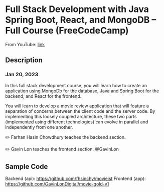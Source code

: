 # Full Stack Development with Java Spring Boot, React, and MongoDB – Full Course (FreeCodeCamp)

From YouTube: [link](https://www.youtube.com/watch?v=5PdEmeopJVQ&list=PL_Ik_njUUW12xx1Ac_gtvi6R-3QaR_UqD)

## Description

### Jan 20, 2023

In this full stack development course, you will learn how to create an application using MongoDb for the database, Java and Spring Boot for the backend, and React for the frontend.

You will learn to develop a movie review application that will feature a separation of concerns between the client code and the server code. By implementing this loosely coupled architecture, these two parts (implemented using different technologies) can evolve in parallel and independently from one another. 

✏️ Farhan Hasin Chowdhury teaches the backend section.

✏️ Gavin Lon teaches the frontend section. @GavinLon 

## Sample Code

Backend (api): https://github.com/fhsinchy/movieist
Frontend (app): https://github.com/GavinLonDigital/movie-gold-v1

